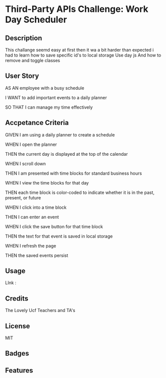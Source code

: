 # Third-Party APIs Challenge: Work Day Scheduler


## Description
This challange seemd easy at first then it wa a bit harder than expected
i had to learn how to save specific id's to local storage 
Use day js 
And how to remove and toggle classes 

##  User Story
AS AN employee with a busy schedule

I WANT to add important events to a daily planner

SO THAT I can manage my time effectively


## Accpetance Criteria
GIVEN I am using a daily planner to create a schedule

WHEN I open the planner

THEN the current day is displayed at the top of the calendar

WHEN I scroll down

THEN I am presented with time blocks for standard business hours

WHEN I view the time blocks for that day

THEN each time block is color-coded to indicate whether it is in the past, present, or future

WHEN I click into a time block

THEN I can enter an event

WHEN I click the save button for that time block

THEN the text for that event is saved in local storage

WHEN I refresh the page

THEN the saved events persist

## Usage
LInk :

## Credits
The Lovely Ucf Teachers and TA's 


## License
MIT

## Badges


## Features

